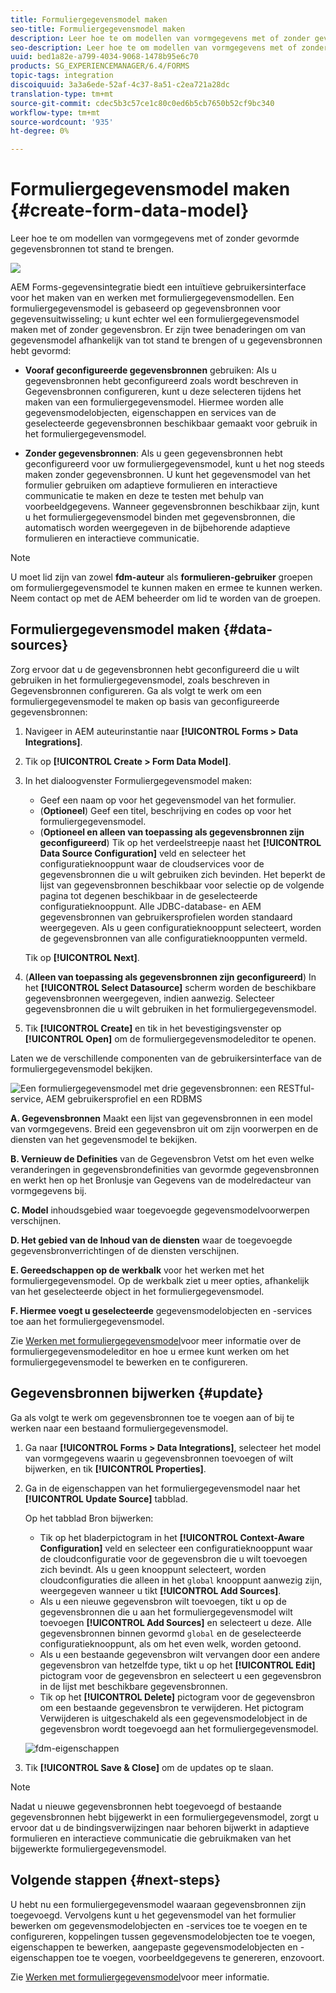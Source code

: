 ```yaml
---
title: Formuliergegevensmodel maken
seo-title: Formuliergegevensmodel maken
description: Leer hoe te om modellen van vormgegevens met of zonder gevormde gegevensbronnen tot stand te brengen.
seo-description: Leer hoe te om modellen van vormgegevens met of zonder gevormde gegevensbronnen tot stand te brengen.
uuid: bed1a82e-a799-4034-9068-1478b95e6c70
products: SG_EXPERIENCEMANAGER/6.4/FORMS
topic-tags: integration
discoiquuid: 3a3a6ede-52af-4c37-8a51-c2ea721a28dc
translation-type: tm+mt
source-git-commit: cdec5b3c57ce1c80c0ed6b5cb7650b52cf9bc340
workflow-type: tm+mt
source-wordcount: '935'
ht-degree: 0%

---
```



# Formuliergegevensmodel maken {#create-form-data-model}

Leer hoe te om modellen van vormgegevens met of zonder gevormde gegevensbronnen tot stand te brengen.

![](do-not-localize/data-integeration.png)

AEM Forms-gegevensintegratie biedt een intuïtieve gebruikersinterface voor het maken van en werken met formuliergegevensmodellen. Een formuliergegevensmodel is gebaseerd op gegevensbronnen voor gegevensuitwisseling; u kunt echter wel een formuliergegevensmodel maken met of zonder gegevensbron. Er zijn twee benaderingen om van gegevensmodel afhankelijk van tot stand te brengen of u gegevensbronnen hebt gevormd:

* **Vooraf geconfigureerde gegevensbronnen** gebruiken: Als u gegevensbronnen hebt geconfigureerd zoals wordt beschreven in Gegevensbronnen [](/help/forms/using/configure-data-sources.md)configureren, kunt u deze selecteren tijdens het maken van een formuliergegevensmodel. Hiermee worden alle gegevensmodelobjecten, eigenschappen en services van de geselecteerde gegevensbronnen beschikbaar gemaakt voor gebruik in het formuliergegevensmodel.

* **Zonder gegevensbronnen**: Als u geen gegevensbronnen hebt geconfigureerd voor uw formuliergegevensmodel, kunt u het nog steeds maken zonder gegevensbronnen. U kunt het gegevensmodel van het formulier gebruiken om adaptieve formulieren en interactieve communicatie te maken en deze te testen met behulp van voorbeeldgegevens. Wanneer gegevensbronnen beschikbaar zijn, kunt u het formuliergegevensmodel binden met gegevensbronnen, die automatisch worden weergegeven in de bijbehorende adaptieve formulieren en interactieve communicatie.

>[!NOTE]
>
>U moet lid zijn van zowel **fdm-auteur** als **formulieren-gebruiker** groepen om formuliergegevensmodel te kunnen maken en ermee te kunnen werken. Neem contact op met de AEM beheerder om lid te worden van de groepen.

## Formuliergegevensmodel maken {#data-sources}

Zorg ervoor dat u de gegevensbronnen hebt geconfigureerd die u wilt gebruiken in het formuliergegevensmodel, zoals beschreven in Gegevensbronnen [](/help/forms/using/configure-data-sources.md)configureren. Ga als volgt te werk om een formuliergegevensmodel te maken op basis van geconfigureerde gegevensbronnen:

1. Navigeer in AEM auteurinstantie naar **[!UICONTROL Forms > Data Integrations]**.
1. Tik op **[!UICONTROL Create > Form Data Model]**.
1. In het dialoogvenster Formuliergegevensmodel maken:

   * Geef een naam op voor het gegevensmodel van het formulier.
   * (**Optioneel**) Geef een titel, beschrijving en codes op voor het formuliergegevensmodel.
   * (**Optioneel en alleen van toepassing als gegevensbronnen zijn geconfigureerd**) Tik op het verdeelstreepje naast het **[!UICONTROL Data Source Configuration]** veld en selecteer het configuratieknooppunt waar de cloudservices voor de gegevensbronnen die u wilt gebruiken zich bevinden. Het beperkt de lijst van gegevensbronnen beschikbaar voor selectie op de volgende pagina tot degenen beschikbaar in de geselecteerde configuratieknooppunt. Alle JDBC-database- en AEM gegevensbronnen van gebruikersprofielen worden standaard weergegeven. Als u geen configuratieknooppunt selecteert, worden de gegevensbronnen van alle configuratieknooppunten vermeld.

   Tik op **[!UICONTROL Next]**.

1. (**Alleen van toepassing als gegevensbronnen zijn geconfigureerd**) In het **[!UICONTROL Select Datasource]** scherm worden de beschikbare gegevensbronnen weergegeven, indien aanwezig. Selecteer gegevensbronnen die u wilt gebruiken in het formuliergegevensmodel.
1. Tik **[!UICONTROL Create]** en tik in het bevestigingsvenster op **[!UICONTROL Open]** om de formuliergegevensmodeleditor te openen.

Laten we de verschillende componenten van de gebruikersinterface van de formuliergegevensmodel bekijken.

![Een formuliergegevensmodel met drie gegevensbronnen: een RESTful-service, AEM gebruikersprofiel en een RDBMS](assets/fdm-ui.png)

**A. Gegevensbronnen** Maakt een lijst van gegevensbronnen in een model van vormgegevens. Breid een gegevensbron uit om zijn voorwerpen en de diensten van het gegevensmodel te bekijken.

**B. Vernieuw de Definities** van de Gegevensbron Vetst om het even welke veranderingen in gegevensbrondefinities van gevormde gegevensbronnen en werkt hen op het Bronlusje van Gegevens van de modelredacteur van vormgegevens bij.

**C. Model** inhoudsgebied waar toegevoegde gegevensmodelvoorwerpen verschijnen.

**D. Het gebied van de Inhoud van de diensten** waar de toegevoegde gegevensbronverrichtingen of de diensten verschijnen.

**E. Gereedschappen op de werkbalk** voor het werken met het formuliergegevensmodel. Op de werkbalk ziet u meer opties, afhankelijk van het geselecteerde object in het formuliergegevensmodel.

**F. Hiermee voegt u geselecteerde** gegevensmodelobjecten en -services toe aan het formuliergegevensmodel.

Zie [Werken met formuliergegevensmodel](/help/forms/using/work-with-form-data-model.md)voor meer informatie over de formuliergegevensmodeleditor en hoe u ermee kunt werken om het formuliergegevensmodel te bewerken en te configureren.

## Gegevensbronnen bijwerken {#update}

Ga als volgt te werk om gegevensbronnen toe te voegen aan of bij te werken naar een bestaand formuliergegevensmodel.

1. Ga naar **[!UICONTROL Forms > Data Integrations]**, selecteer het model van vormgegevens waarin u gegevensbronnen toevoegen of wilt bijwerken, en tik **[!UICONTROL Properties]**.
1. Ga in de eigenschappen van het formuliergegevensmodel naar het **[!UICONTROL Update Source]** tabblad.

   Op het tabblad Bron bijwerken:

   * Tik op het bladerpictogram in het **[!UICONTROL Context-Aware Configuration]** veld en selecteer een configuratieknooppunt waar de cloudconfiguratie voor de gegevensbron die u wilt toevoegen zich bevindt. Als u geen knooppunt selecteert, worden cloudconfiguraties die alleen in het `global` knooppunt aanwezig zijn, weergegeven wanneer u tikt **[!UICONTROL Add Sources]**.
   * Als u een nieuwe gegevensbron wilt toevoegen, tikt u op de gegevensbronnen die u aan het formuliergegevensmodel wilt toevoegen **[!UICONTROL Add Sources]** en selecteert u deze. Alle gegevensbronnen binnen gevormd `global` en de geselecteerde configuratieknooppunt, als om het even welk, worden getoond.
   * Als u een bestaande gegevensbron wilt vervangen door een andere gegevensbron van hetzelfde type, tikt u op het **[!UICONTROL Edit]** pictogram voor de gegevensbron en selecteert u een gegevensbron in de lijst met beschikbare gegevensbronnen.
   * Tik op het **[!UICONTROL Delete]** pictogram voor de gegevensbron om een bestaande gegevensbron te verwijderen. Het pictogram Verwijderen is uitgeschakeld als een gegevensmodelobject in de gegevensbron wordt toegevoegd aan het formuliergegevensmodel.

   ![fdm-eigenschappen](assets/fdm-properties.png)

1. Tik **[!UICONTROL Save & Close]** om de updates op te slaan.

>[!NOTE]
>
>Nadat u nieuwe gegevensbronnen hebt toegevoegd of bestaande gegevensbronnen hebt bijgewerkt in een formuliergegevensmodel, zorgt u ervoor dat u de bindingsverwijzingen naar behoren bijwerkt in adaptieve formulieren en interactieve communicatie die gebruikmaken van het bijgewerkte formuliergegevensmodel.

## Volgende stappen {#next-steps}

U hebt nu een formuliergegevensmodel waaraan gegevensbronnen zijn toegevoegd. Vervolgens kunt u het gegevensmodel van het formulier bewerken om gegevensmodelobjecten en -services toe te voegen en te configureren, koppelingen tussen gegevensmodelobjecten toe te voegen, eigenschappen te bewerken, aangepaste gegevensmodelobjecten en -eigenschappen toe te voegen, voorbeeldgegevens te genereren, enzovoort.

Zie [Werken met formuliergegevensmodel](/help/forms/using/work-with-form-data-model.md)voor meer informatie.
